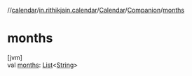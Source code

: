 //[calendar](../../../../index.md)/[in.rithikjain.calendar](../../index.md)/[Calendar](../index.md)/[Companion](index.md)/[months](months.md)

# months

[jvm]\
val [months](months.md): [List](https://kotlinlang.org/api/latest/jvm/stdlib/kotlin.collections/-list/index.html)&lt;[String](https://kotlinlang.org/api/latest/jvm/stdlib/kotlin/-string/index.html)&gt;
